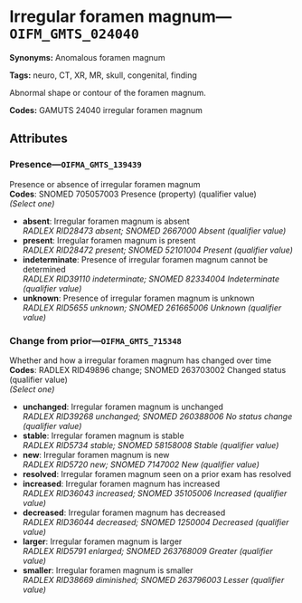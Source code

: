 # Irregular foramen magnum—`OIFM_GMTS_024040`

**Synonyms:** Anomalous foramen magnum

**Tags:** neuro, CT, XR, MR, skull, congenital, finding

Abnormal shape or contour of the foramen magnum.

**Codes:** GAMUTS 24040 irregular foramen magnum

## Attributes

### Presence—`OIFMA_GMTS_139439`

Presence or absence of irregular foramen magnum  
**Codes**: SNOMED 705057003 Presence (property) (qualifier value)  
*(Select one)*

- **absent**: Irregular foramen magnum is absent  
_RADLEX RID28473 absent; SNOMED 2667000 Absent (qualifier value)_
- **present**: Irregular foramen magnum is present  
_RADLEX RID28472 present; SNOMED 52101004 Present (qualifier value)_
- **indeterminate**: Presence of irregular foramen magnum cannot be determined  
_RADLEX RID39110 indeterminate; SNOMED 82334004 Indeterminate (qualifier value)_
- **unknown**: Presence of irregular foramen magnum is unknown  
_RADLEX RID5655 unknown; SNOMED 261665006 Unknown (qualifier value)_

### Change from prior—`OIFMA_GMTS_715348`

Whether and how a irregular foramen magnum has changed over time  
**Codes**: RADLEX RID49896 change; SNOMED 263703002 Changed status (qualifier value)  
*(Select one)*

- **unchanged**: Irregular foramen magnum is unchanged  
_RADLEX RID39268 unchanged; SNOMED 260388006 No status change (qualifier value)_
- **stable**: Irregular foramen magnum is stable  
_RADLEX RID5734 stable; SNOMED 58158008 Stable (qualifier value)_
- **new**: Irregular foramen magnum is new  
_RADLEX RID5720 new; SNOMED 7147002 New (qualifier value)_
- **resolved**: Irregular foramen magnum seen on a prior exam has resolved  
- **increased**: Irregular foramen magnum has increased  
_RADLEX RID36043 increased; SNOMED 35105006 Increased (qualifier value)_
- **decreased**: Irregular foramen magnum has decreased  
_RADLEX RID36044 decreased; SNOMED 1250004 Decreased (qualifier value)_
- **larger**: Irregular foramen magnum is larger  
_RADLEX RID5791 enlarged; SNOMED 263768009 Greater (qualifier value)_
- **smaller**: Irregular foramen magnum is smaller  
_RADLEX RID38669 diminished; SNOMED 263796003 Lesser (qualifier value)_